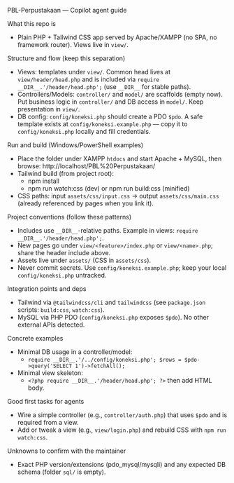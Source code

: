 PBL-Perpustakaan — Copilot agent guide

What this repo is
- Plain PHP + Tailwind CSS app served by Apache/XAMPP (no SPA, no framework router). Views live in `view/`.

Structure and flow (keep this separation)
- Views: templates under `view/`. Common head lives at `view/header/head.php` and is included via `require __DIR__.'/header/head.php';` (use `__DIR__` for stable paths).
- Controllers/Models: `controller/` and `model/` are scaffolds (empty now). Put business logic in `controller/` and DB access in `model/`. Keep presentation in `view/`.
- DB config: `config/koneksi.php` should create a PDO `$pdo`. A safe template exists at `config/koneksi.example.php` — copy it to `config/koneksi.php` locally and fill credentials.

Run and build (Windows/PowerShell examples)
- Place the folder under XAMPP `htdocs` and start Apache + MySQL, then browse: http://localhost/PBL%20Perpustakaan/
- Tailwind build (from project root):
  - npm install
  - npm run watch:css (dev) or npm run build:css (minified)
- CSS paths: input `assets/css/input.css` -> output `assets/css/main.css` (already referenced by pages when you link it).

Project conventions (follow these patterns)
- Includes use `__DIR__`-relative paths. Example in views: `require __DIR__.'/header/head.php';`.
- New pages go under `view/<feature>/index.php` or `view/<name>.php`; share the header include above.
- Assets live under `assets/` (CSS in `assets/css`).
- Never commit secrets. Use `config/koneksi.example.php`; keep your local `config/koneksi.php` untracked.

Integration points and deps
- Tailwind via `@tailwindcss/cli` and `tailwindcss` (see `package.json` scripts: `build:css`, `watch:css`).
- MySQL via PHP PDO (`config/koneksi.php` exposes `$pdo`). No other external APIs detected.

Concrete examples
- Minimal DB usage in a controller/model:
  - `require __DIR__.'/../config/koneksi.php'; $rows = $pdo->query('SELECT 1')->fetchAll();`
- Minimal view skeleton:
  - `<?php require __DIR__.'/header/head.php'; ?>` then add HTML body.

Good first tasks for agents
- Wire a simple controller (e.g., `controller/auth.php`) that uses `$pdo` and is required from a view.
- Add or tweak a view (e.g., `view/login.php`) and rebuild CSS with `npm run watch:css`.

Unknowns to confirm with the maintainer
- Exact PHP version/extensions (pdo_mysql/mysqli) and any expected DB schema (folder `sql/` is empty).
